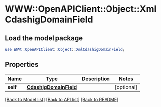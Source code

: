 # WWW::OpenAPIClient::Object::XmlCdashigDomainField

## Load the model package
```perl
use WWW::OpenAPIClient::Object::XmlCdashigDomainField;
```

## Properties
Name | Type | Description | Notes
------------ | ------------- | ------------- | -------------
**self** | [**CdashigDomainField**](CdashigDomainField.md) |  | [optional] 

[[Back to Model list]](../README.md#documentation-for-models) [[Back to API list]](../README.md#documentation-for-api-endpoints) [[Back to README]](../README.md)


